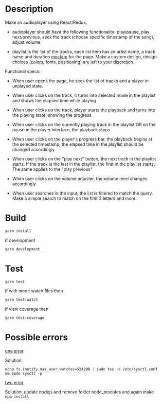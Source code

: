# Description

Make an audioplayer using React/Redux.
- audioplayer should have the following functionality: play/pause, play
next/previous, seek the track (choose specific timestamp of the song), adjust
volume

- playlist is the list of the tracks, each list item has an artist name, a
track name and duration
[mockup](https://sc-cdn.scaleengine.net/i/b200619b3c506314a9eef56775fe2641.png)
for the page. Make a custom design, design choices (colors, fonts, positioning)
are left to your discretion.

Functional specs:
- When user opens the page, he sees the list of tracks and a player in unplayed
state.

- When user clicks on the track, it turns into selected mode in the playlist and
shows the elapsed time while playing

- When user clicks on the track, player starts the playback and turns into the
playing state, showing the progress

- When user clicks on the currently playing track in the playlist OR on the
pause in the player interface, the playback stops

- When user clicks on the player's progress bar, the playback begins at the
selected timestamp, the elapsed time in the playlist should be changed
accordingly

- When user clicks on the "play next" button, the next track in the playlist
starts. If the track is the last in the playlist, the first in the playlist
starts. The same applies to the "play previous"

- When user clicks on the volume adjuster, the volume level changes accordingly

- When user searches in the input, the list is filtered to match the query. Make
 a simple search to match on the first 3 letters and more.

# Build

```bash
yarn install
```
if development
```bash
yarn development
```

# Test

```bash
yarn test
```
if with mode watch files then
```bash
yarn test:watch
```
if view coverage then
```bash
yarn test:coverage
```

# Possible errors

[one error](https://stackoverflow.com/questions/16748737/grunt-watch-error-waiting-fatal-error-watch-enospc)

Solution
```
echo fs.inotify.max_user_watches=524288 | sudo tee -a /etc/sysctl.conf && sudo sysctl -p
```
[two error](https://github.com/sindresorhus/gulp-autoprefixer/issues/83)

Solution: update nodejs and remove folder node_modules and again make ```npm install```
